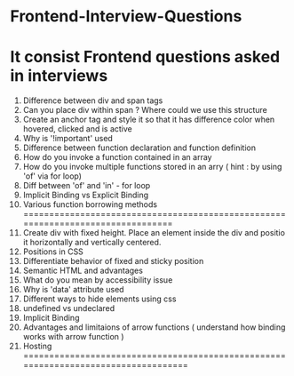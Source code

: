 # Frontend-Interview-Questions
It consist Frontend questions asked in interviews
=================================================
1. Difference between div and span tags
2. Can you place div within span ? Where could we use this structure
3. Create an anchor tag and style it so that it has difference color when hovered, clicked and is active
4. Why is '!important' used 
5. Difference between function declaration and function definition
6. How do you invoke a function contained in an array
7. How do you invoke multiple functions stored in an arry ( hint : by using 'of' via for loop)
8. Diff between 'of' and 'in' - for loop
9. Implicit Binding vs Explicit Binding
10. Various function borrowing methods
================================================================================
1. Create div with fixed height. Place an element inside the div and positio it horizontally and vertically centered.
2. Positions in CSS
3. Differentiate behavior of fixed and sticky position
4. Semantic HTML and advantages
5. What do you mean by accessibility issue
6. Why is 'data' attribute used
7. Different ways to hide elements using css
8. undefined vs undeclared
9. Implicit Binding
10. Advantages and limitaions of arrow functions ( understand how binding works with arrow function )
11. Hosting
===================================================================================
